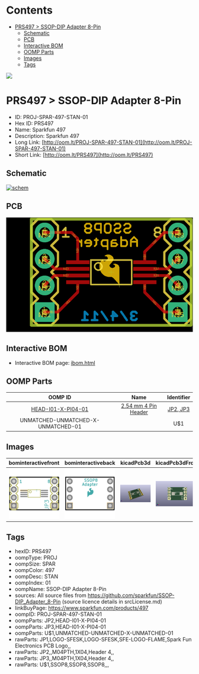 



Contents
========

* [PRS497 > SSOP-DIP Adapter 8-Pin](#prs497--ssop-dip-adapter-8-pin)
	* [Schematic](#schematic)
	* [PCB](#pcb)
	* [Interactive BOM](#interactive-bom)
	* [OOMP Parts](#oomp-parts)
	* [Images](#images)
	* [Tags](#tags)
  
![][im]
# PRS497 > SSOP-DIP Adapter 8-Pin

- ID: PROJ-SPAR-497-STAN-01
- Hex ID: PRS497
- Name: Sparkfun 497
- Description: Sparkfun 497
- Long Link: [http://oom.lt/PROJ-SPAR-497-STAN-01](http://oom.lt/PROJ-SPAR-497-STAN-01)
- Short Link: [http://oom.lt/PRS497](http://oom.lt/PRS497)

## Schematic
  
[![schem](eagleSchemImage.png)](eagleSchemImage.png)
## PCB
  
[![pcb](eagleImage.png)](eagleImage.png)
## Interactive BOM

- Interactive BOM page: [ibom.html](https://htmlpreview.github.io/?https://github.com/oomlout/oomlout_OOMP_projects/blob/main/PROJ-SPAR-497-STAN-01/kicad/bom/ibom.html)

## OOMP Parts
  

|OOMP ID|Name|Identifier|
| :---: | :---: | :---: |
|[HEAD-I01-X-PI04-01](https://github.com/oomlout/oomlout_OOMP_parts/tree/main/HEAD-I01-X-PI04-01/)|[2.54 mm 4 Pin Header](https://github.com/oomlout/oomlout_OOMP_parts/tree/main/HEAD-I01-X-PI04-01/)|[JP2, JP3](https://github.com/oomlout/oomlout_OOMP_parts/tree/main/HEAD-I01-X-PI04-01/)|
|UNMATCHED-UNMATCHED-X-UNMATCHED-01||U$1|

## Images
  
  

|bominteractivefront|bominteractiveback|kicadPcb3d|kicadPcb3dFront|kicadPcb3dBack|kicadSchem|eagleImage|eagleSchemImage|pcbdraw|pcbdrawback|
| :---: | :---: | :---: | :---: | :---: | :---: | :---: | :---: | :---: | :---: |
|[![bominteractivefront](bomFront_140.png)](bomFront.png)|[![bominteractiveback](bomBack_140.png)](bomBack.png)|[![kicadPcb3d](kicadPcb3d_140.png)](kicadPcb3d.png)|[![kicadPcb3dFront](kicadPcb3dFront_140.png)](kicadPcb3dFront.png)|[![kicadPcb3dBack](kicadPcb3dBack_140.png)](kicadPcb3dBack.png)|[![kicadSchem](kicadSchem_140.png)](kicadSchem.png)|[![eagleImage](eagleImage_140.png)](eagleImage.png)|[![eagleSchemImage](eagleSchemImage_140.png)](eagleSchemImage.png)|[![pcbdraw](pcbdraw_140.png)](pcbdraw.png)|[![pcbdrawback](pcbdrawBack_140.png)](pcbdrawBack.png)|

## Tags

- hexID: PRS497
- oompType: PROJ
- oompSize: SPAR
- oompColor: 497
- oompDesc: STAN
- oompIndex: 01
- oompName: SSOP-DIP Adapter 8-Pin
- sources: All source files from https://github.com/sparkfun/SSOP-DIP_Adapter_8-Pin (source licence details in srcLicense.md)
- linkBuyPage: https://www.sparkfun.com/products/497
- oompID: PROJ-SPAR-497-STAN-01
- oompParts: JP2,HEAD-I01-X-PI04-01
- oompParts: JP3,HEAD-I01-X-PI04-01
- oompParts: U$1,UNMATCHED-UNMATCHED-X-UNMATCHED-01
- rawParts: JP1,LOGO-SFESK,LOGO-SFESK,SFE-LOGO-FLAME,Spark Fun Electronics PCB Logo,,
- rawParts: JP2,,M04PTH,1X04,Header 4,,
- rawParts: JP3,,M04PTH,1X04,Header 4,,
- rawParts: U$1,SSOP8,SSOP8,SSOP8,,,



[im]: kicadPcb3d_450.png
